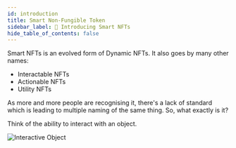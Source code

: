 ```yaml
---
id: introduction
title: Smart Non-Fungible Token
sidebar_label: 🔎 Introducing Smart NFTs
hide_table_of_contents: false
---
```


Smart NFTs is an evolved form of Dynamic NFTs. It also goes by many other names:

- Interactable NFTs
- Actionable NFTs
- Utility NFTs

As more and more people are recognising it, there's a lack of standard which is leading to multiple naming of the same thing. So, what exactly is it?

Think of the ability to interact with an object.

![Interactive Object](/img/guide/interactive-object.gif "Interactive Object")
